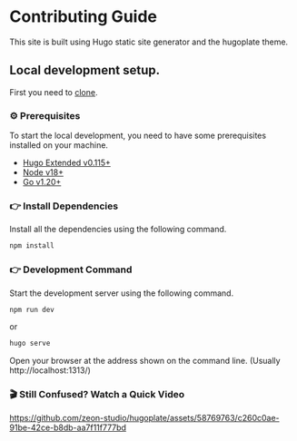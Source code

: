 # Contributing Guide

This site is built using Hugo static site generator and the hugoplate theme.

## Local development setup.

First you need to [clone](https://github.com/mariatta/podcast-site).

### ⚙️ Prerequisites

To start the local development, you need to have some prerequisites installed on your machine.

- [Hugo Extended v0.115+](https://gohugo.io/installation/)
- [Node v18+](https://nodejs.org/en/download/)
- [Go v1.20+](https://go.dev/doc/install)


### 👉 Install Dependencies

Install all the dependencies using the following command.

```bash
npm install
```

### 👉 Development Command

Start the development server using the following command.

```bash
npm run dev
```

or

```bash
hugo serve
```

Open your browser at the address shown on the command line. (Usually http://localhost:1313/)

### 🎬 Still Confused? Watch a Quick Video

https://github.com/zeon-studio/hugoplate/assets/58769763/c260c0ae-91be-42ce-b8db-aa7f11f777bd


